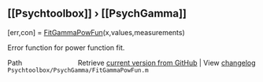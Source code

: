 ## [[Psychtoolbox]] &#8250; [[PsychGamma]]

[err,con] = [FitGammaPowFun](FitGammaPowFun)(x,values,measurements)  
  
Error function for power function fit.  




<div class="code_header" style="text-align:right;">
  <span style="float:left;">Path&nbsp;&nbsp;</span> <span class="counter">Retrieve <a href=
  "https://raw.github.com/Psychtoolbox-3/Psychtoolbox-3/beta/Psychtoolbox/PsychGamma/FitGammaPowFun.m">current version from GitHub</a> | View <a href=
  "https://github.com/Psychtoolbox-3/Psychtoolbox-3/commits/beta/Psychtoolbox/PsychGamma/FitGammaPowFun.m">changelog</a></span>
</div>
<div class="code">
  <code>Psychtoolbox/PsychGamma/FitGammaPowFun.m</code>
</div>

